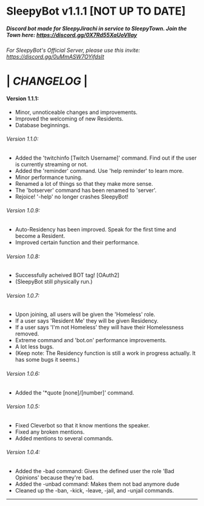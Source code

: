 # SleepyBot v1.1.1 [NOT UP TO DATE]
##### Discord bot made for _SleepyJirachi_ in service to _SleepyTown_. Join the Town here: https://discord.gg/0X7Rd55XaUoVIIay

###### For SleepyBot's Official Server, please use this invite: https://discord.gg/0uMmASW7OYifdsIt

# |    _CHANGELOG_    |

#### **Version 1.1.1**:
- Minor, unnoticeable changes and improvements.
- Improved the welcoming of new Residents.
- Database beginnings.

###### *Version 1.1.0*:
- Added the 'twitchinfo [Twitch Username]' command. Find out if the user is currently streaming or not.
- Added the 'reminder' command. Use 'help reminder' to learn more.
- Minor performance tuning.
- Renamed a lot of things so that they make more sense.
- The 'botserver' command has been renamed to 'server'.
- Rejoice! '-help' no longer crashes SleepyBot!

###### *Version 1.0.9*:
- Auto-Residency has been improved. Speak for the first time and become a Resident.
- Improved certain function and their performance.

###### *Version 1.0.8*:
- Successfully acheived BOT tag! [OAuth2]
- (SleepyBot still physically run.)

###### *Version 1.0.7*:
- Upon joining, all users will be given the 'Homeless' role.
- If a user says 'Resident Me' they will be given Residency.
- If a user says 'I'm not Homeless' they will have their Homelessness removed.
- Extreme command and 'bot.on' performance improvements.
- A lot less bugs.
- (Keep note: The Residency function is still a work in progress actually. It has some bugs it seems.)

###### *Version 1.0.6*:
- Added the '*quote [none]/[number]' command.

###### *Version 1.0.5*:
- Fixed Cleverbot so that it know mentions the speaker.
- Fixed any broken mentions.
- Added mentions to several commands.

###### *Version 1.0.4*:
- Added the -bad command: Gives the defined user the role 'Bad Opinions' because they're bad.
- Added the -unbad command: Makes them not bad anymore dude
- Cleaned up the -ban, -kick, -leave, -jail, and -unjail commands.

_________________________________________________________________________________________________________________________
